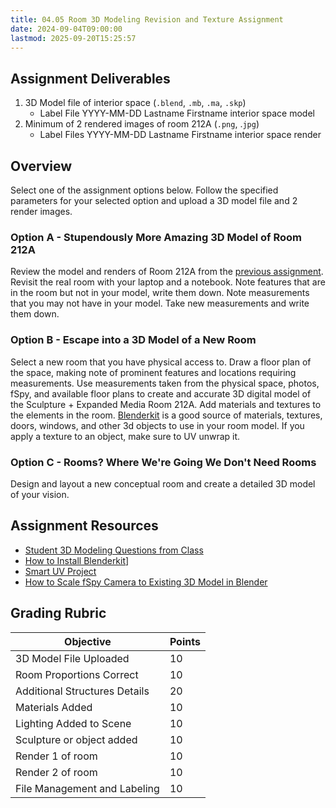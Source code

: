 ```yaml
---
title: 04.05 Room 3D Modeling Revision and Texture Assignment
date: 2024-09-04T09:00:00
lastmod: 2025-09-20T15:25:57
---
```


## Assignment Deliverables

1. 3D Model file of interior space (`.blend`, `.mb`, `.ma`, `.skp`)
   - Label File YYYY-MM-DD Lastname Firstname interior space model
2. Minimum of 2 rendered images of room 212A (`.png`, .`jpg`)
   - Label Files YYYY-MM-DD Lastname Firstname interior space render

## Overview

Select one of the assignment options below. Follow the specified parameters for your selected option and upload a 3D model file and 2 render images.

### Option A - Stupendously More Amazing 3D Model of Room 212A

Review the model and renders of Room 212A from the [previous assignment](../03-floor-plan-to-3d-model/03-06-sculpture-and-expanded-media-room-212a-modeling-exercise-assignment.md). Revisit the real room with your laptop and a notebook. Note features that are in the room but not in your model, write them down. Note measurements that you may not have in your model. Take new measurements and write them down.

### Option B - Escape into a 3D Model of a New Room

Select a new room that you have physical access to.
Draw a floor plan of the space, making note of prominent features and locations requiring measurements. Use measurements taken from the physical space, photos, fSpy, and available floor plans to create and accurate 3D digital model of the Sculpture + Expanded Media Room 212A. Add materials and textures to the elements in the room. [Blenderkit](../../../../3d-modeling/blender/install-blenderkit-blender.md) is a good source of materials, textures, doors, windows, and other 3d objects to use in your room model. If you apply a texture to an object, make sure to UV unwrap it.

### Option C - Rooms? Where We're Going We Don't Need Rooms

Design and layout a new conceptual room and create a detailed 3D model of your vision.

## Assignment Resources

- [Student 3D Modeling Questions from Class](./04-03-3d-modeling-student-questions.md)
- [How to Install Blenderkit](../../../../3d-modeling/blender/install-blenderkit-blender.md)]
- [Smart UV Project](../../../../3d-modeling/blender/smart-uv-project-blender.md)
- [How to Scale fSpy Camera to Existing 3D Model in Blender](../../../../3d-modeling/blender/scale-fspy-camera-to-existing-3d-model-in-blender.md)

## Grading Rubric

<div class="responsive-table-markdown">

| Objective                     | Points |
| ----------------------------- | ------ |
| 3D Model File Uploaded        | 10     |
| Room Proportions Correct      | 10     |
| Additional Structures Details | 20     |
| Materials Added               | 10     |
| Lighting Added to Scene       | 10     |
| Sculpture or object added     | 10     |
| Render 1 of room              | 10     |
| Render 2 of room              | 10     |
| File Management and Labeling  | 10     |

</div>
